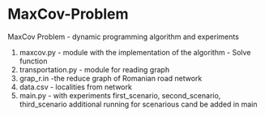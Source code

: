 # MaxCov-Problem
MaxCov Problem - dynamic programming algorithm and experiments
1. maxcov.py - module with the implementation of the algorithm - Solve function
2. transportation.py - module for reading graph
3. grap_r.in -the reduce graph of Romanian road network
4. data.csv - localities from network
6. main.py - with experiments first_scenario,  second_scenario, third_scenario 
additional running for scenarious cand be added in main
